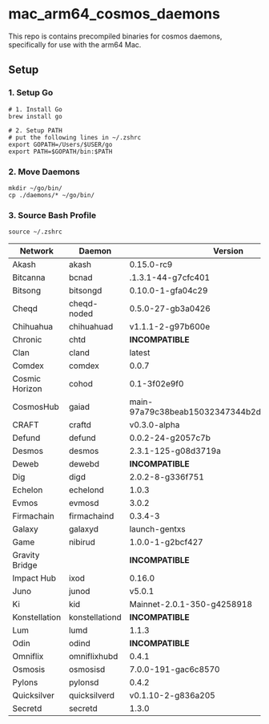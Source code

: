 # mac_arm64_cosmos_daemons

This repo is contains precompiled binaries for cosmos daemons, specifically for use with the arm64 Mac.

## Setup
### 1. Setup Go

```
# 1. Install Go
brew install go

# 2. Setup PATH
# put the following lines in ~/.zshrc
export GOPATH=/Users/$USER/go
export PATH=$GOPATH/bin:$PATH
```

### 2. Move Daemons

```
mkdir ~/go/bin/
cp ./daemons/* ~/go/bin/
```

### 3. Source Bash Profile
```
source ~/.zshrc
```

Network | Daemon | Version | Github
--- | --- | --- | ----
Akash | akash | 0.15.0-rc9 | https://github.com/ovrclk/akash
Bitcanna | bcnad| .1.3.1-44-g7cfc401 | https://github.com/BitCannaGlobal/bcna/
Bitsong | bitsongd | 0.10.0-1-gfa04c29 | https://github.com/bitsongofficial/go-bitsong
Cheqd | cheqd-noded | 0.5.0-27-gb3a0426 | https://github.com/cheqd/cheqd-node
Chihuahua | chihuahuad | v1.1.1-2-g97b600e | https://github.com/ChihuahuaChain/chihuahua
Chronic | chtd | **INCOMPATIBLE** | https://github.com/ChronicNetwork/chtd
Clan | cland | latest | https://github.com/ClanNetwork/clan-network
Comdex | comdex | 0.0.7 | https://github.com/comdex-official/comdex
Cosmic Horizon | cohod | 0.1-3f02e9f0 | https://github.com/cosmic-horizon/coho
CosmosHub | gaiad | main-97a79c38beab15032347344b2d588a59ff2b292a | https://github.com/cosmos/gaia
CRAFT | craftd | v0.3.0-alpha | https://github.com/notional-labs/craft
Defund | defund | 0.0.2-24-g2057c7b | https://github.com/defund-labs/defund
Desmos | desmos | 2.3.1-125-g08d3719a | https://github.com/desmos-labs/desmos
Deweb | dewebd | **INCOMPATIBLE** | https://github.com/deweb-services/deweb
Dig | digd | 2.0.2-8-g336f751 | https://github.com/notional-labs/dig
Echelon | echelond | 1.0.3 | https://github.com/echelonfoundation/echelon
Evmos | evmosd | 3.0.2 | https://github.com/tharsis/evmos
Firmachain | firmachaind | 0.3.4-3 | https://github.com/FirmaChain/firmachain
Galaxy | galaxyd | launch-gentxs | https://github.com/galaxies-labs/galaxy
Game | nibirud | 1.0.0-1-g2bcf427 | https://github.com/cosmos-gaminghub/nibiru
Gravity Bridge | | **INCOMPATIBLE** | https://github.com/Gravity-Bridge/Gravity-Bridge
Impact Hub | ixod | 0.16.0 | https://github.com/ixofoundation/ixo-blockchain
Juno | junod | v5.0.1 | https://github.com/CosmosContracts/juno
Ki | kid | Mainnet-2.0.1-350-g4258918 | https://github.com/KiFoundation/ki-tools
Konstellation | konstellationd | **INCOMPATIBLE** | https://github.com/Konstellation/konstellation
Lum | lumd | 1.1.3 | https://github.com/lum-network/chain
Odin | odind | **INCOMPATIBLE** | https://github.com/GeoDB-Limited/odin-core
Omniflix | omniflixhubd | 0.4.1 | https://github.com/OmniFlix/omniflixhub
Osmosis | osmosisd | 7.0.0-191-gac6c8570 | https://github.com/osmosis-labs/osmosis
Pylons | pylonsd | 0.4.2 | https://github.com/Pylons-tech/pylons
Quicksilver | quicksilverd | v0.1.10-2-g836a205 | https://github.com/ingenuity-build/quicksilver
Secretd | secretd | 1.3.0 | https://github.com/enigmampc/SecretNetwork/releases/